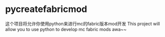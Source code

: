 # pycreatefabricmod
这个项目将允许你使用python来进行mc的fabric版本mod开发
This project will allow you to use python to develop mc fabric mods
awa~~
